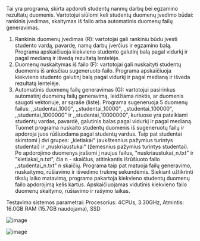 Tai yra programa, skirta apdoroti studentų nanmų darbų bei egzamino rezultatų duomenis. Vartotojui siūlomi keli studentų duomenų įvedimo būdai: rankinis įvedimas, skaitymas iš failo arba automatinis duomenų failų generavimas. 

1. Rankinis duomenų įvedimas (R): vartotojai gali rankiniu būdu įvesti studento vardą, pavardę, namų darbų įverčius ir egzamino balą. Programa apskaičiuoja kiekvieno studento galutinį balą pagal vidurkį ir pagal medianą ir išvedą rezultatą lentelėje.
2. Duomenų nuskaitymas iš failo (F): vartotojai gali nuskaityti studentų duomenis iš anksčiau sugeneruoto failo. Programa apskaičiuoja kiekvieno studento galutinį balą pagal vidurkį ir pagal medianą ir išveda rezultatą lentelėje.
3. Automatinis duomenų failų generavimas (G): vartotojui pasirinkus automatinį duomenų failų generavimą, leidžiama rinktis, ar duomenis saugoti vektoriuje, ar sąraše (liste). Programa sugeneruoja 5 duomenų failus: ,,studentai_1000", ,,studentai_10000", ,,studentai_100000", ,,studentai_1000000" ir ,,studentai_10000000", kuriuose yra pateikiami studentų vardas, pavardė, galutinis balas pagal vidurkį ir pagal medianą.  Tuomet programa nuskaito studentų duomenis iš sugeneruotų failų ir apdoroja juos rūšiuodama pagal studentų vardus. Taip pat studentai skirstomi į dvi grupes: „kietiakai“ (aukštesnius pažymius turintys studentai) ir „nuskriaustukai“ (žemesnius pažymius turintys studentai). Po apdorojimo duomenys įrašomi į naujus failus,  "nuskriaustukai_n.txt" ir "kietiakai_n.txt", čia n - skaičius, atitinkantis išrūšiuoto failo ,,studentai_n.txt" n skaičių. Programa taip pat matuoja failų generavimo, nuskaitymo, rūšiavimo ir išvedimo trukmę sekundėmis. Siekiant užtikrinti tikslų laiko matavimą, programa pakartoja kiekvieno studentų duomenų failo apdorojimą kelis kartus. Apskaičiuojamas vidutinis kiekvieno failo duomenų skaitymo, rūšiavimo ir rašymo laikas.

Testavimo sistemos parametrai: Procesorius: 4CPUs, 3.30GHz, Atmintis: 16.0GB RAM (15.7GB naudojama), SSD

![image](https://github.com/emabrau/EB1/assets/144418033/580c11e8-bbc0-43b3-ac11-a5d6af876fcf)

![image](https://github.com/emabrau/EB1/assets/144418033/86a21df1-4391-47d0-b435-9bd10c267652)
